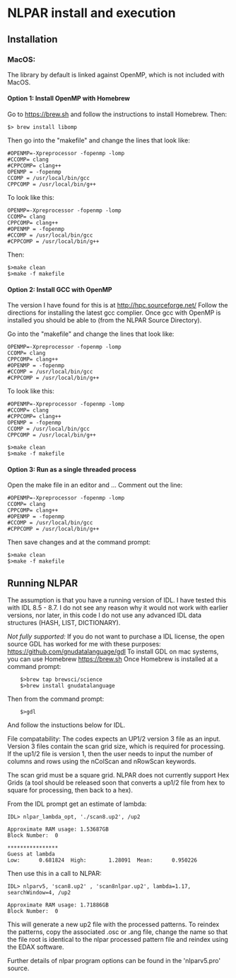 # NLPAR install and execution
## Installation

### MacOS:

The library by default is linked against OpenMP, which is not included with MacOS. 

#### Option 1: Install OpenMP with Homebrew
Go to https://brew.sh and follow the instructions to install Homebrew.  Then:

    $> brew install libomp

Then go into the "makefile" and change the lines that look like:

    #OPENMP=-Xpreprocessor -fopenmp -lomp
    #CCOMP= clang 
    #CPPCOMP= clang++
    OPENMP = -fopenmp
    CCOMP = /usr/local/bin/gcc
    CPPCOMP = /usr/local/bin/g++

To look like this: 
    
    OPENMP=-Xpreprocessor -fopenmp -lomp
    CCOMP= clang 
    CPPCOMP= clang++
    #OPENMP = -fopenmp
    #CCOMP = /usr/local/bin/gcc
    #CPPCOMP = /usr/local/bin/g++

Then:

    $>make clean
    $>make -f makefile

#### Option 2: Install GCC with OpenMP 
The version I have found for this is at http://hpc.sourceforge.net/
Follow the directions for installing the latest gcc complier.  Once gcc with OpenMP is installed you should be able to (from the NLPAR Source Directory).

Go into the "makefile" and change the lines that look like:

    OPENMP=-Xpreprocessor -fopenmp -lomp
    CCOMP= clang 
    CPPCOMP= clang++
    #OPENMP = -fopenmp
    #CCOMP = /usr/local/bin/gcc
    #CPPCOMP = /usr/local/bin/g++

To look like this: 
    
    #OPENMP=-Xpreprocessor -fopenmp -lomp
    #CCOMP= clang 
    #CPPCOMP= clang++
    OPENMP = -fopenmp
    CCOMP = /usr/local/bin/gcc
    CPPCOMP = /usr/local/bin/g++

    $>make clean
    $>make -f makefile

#### Option 3: Run as a single threaded process  
Open the make file in an editor and ...
Comment out the line:

    #OPENMP=-Xpreprocessor -fopenmp -lomp
    CCOMP= clang 
    CPPCOMP= clang++
    #OPENMP = -fopenmp
    #CCOMP = /usr/local/bin/gcc
    #CPPCOMP = /usr/local/bin/g++

Then save changes and at the command prompt:

    $>make clean
    $>make -f makefile





## Running NLPAR

The assumption is that you have a running version of IDL.  I have tested this with IDL 8.5 - 8.7.  I do not see any reason why it would not work with earlier versions, nor later, in this code I do not use any advanced IDL data structures (HASH, LIST, DICTIONARY).  

_Not fully supported:_ If you do not want to purchase a IDL license, the open source GDL has worked for me with these purposes: https://github.com/gnudatalanguage/gdl To install GDL on mac systems, you can use Homebrew https://brew.sh 
Once Homebrew is installed at a command prompt:

        $>brew tap brewsci/science
        $>brew install gnudatalanguage

Then from the command prompt:

        $>gdl
And follow the instuctions below for IDL. 


File compatability: The codes expects an UP1/2 version 3 file as an input. Version 3 files contain the scan grid size, which is required for processing.  If the up1/2 file is version 1, then the user needs to input the number of columns and rows using the nColScan and nRowScan keywords. 

The scan grid must be a square grid.  NLPAR does not currently support Hex Grids (a tool should be released soon that converts a up1/2 file from hex to square for processing, then back to a hex).

From the IDL prompt get an estimate of lambda:

    IDL> nlpar_lambda_opt, './scan8.up2', /up2

    Approximate RAM usage: 1.53687GB
    Block Number:  0

    ****************
    Guess at lambda
    Low:      0.681824  High:       1.28091  Mean:      0.950226 

Then use this in a call to NLPAR:

    IDL> nlparv5, 'scan8.up2' , 'scan8nlpar.up2', lambda=1.17, searchWindow=4, /up2

    Approximate RAM usage: 1.71886GB
    Block Number:  0


This will generate a new up2 file with the processed patterns.  To reindex the patterns, copy the associated .osc or .ang file, change the name so that the file root is identical to the nlpar processed pattern file and reindex using the EDAX software.  

Further details of nlpar program options can be found in the 'nlparv5.pro' source.

